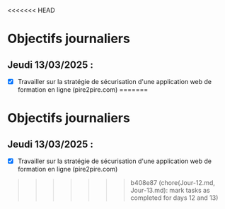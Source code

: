 <<<<<<< HEAD
# Objectifs journaliers

## Jeudi 13/03/2025 :

- [x] Travailler sur la stratégie de sécurisation d'une application web de formation en ligne (pire2pire.com)
=======
# Objectifs journaliers

## Jeudi 13/03/2025 :

- [x] Travailler sur la stratégie de sécurisation d'une application web de formation en ligne (pire2pire.com)
>>>>>>> b408e87 (chore(Jour-12.md, Jour-13.md): mark tasks as completed for days 12 and 13)
